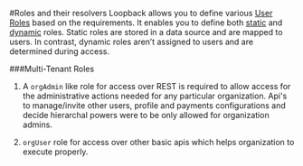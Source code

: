 #Roles and their resolvers
Loopback allows you to define various [User Roles](https://loopback.io/doc/en/lb3/Defining-and-using-roles.html) based on the requirements. It enables you to define both [static](https://loopback.io/doc/en/lb3/Defining-and-using-roles.html#static-roles) and [dynamic](https://loopback.io/doc/en/lb3/Defining-and-using-roles.html#dynamic-roles) roles. Static roles are stored in a data source and are mapped to users. In contrast, dynamic roles aren’t assigned to users and are determined during access.


###Multi-Tenant Roles 
1. A `orgAdmin` like role for access over REST is required to allow access for the administrative actions needed for any particular organization. Api's to manage/invite other users, profile and payments configurations and decide hierarchal powers were to be only allowed for organization admins.

2. `orgUser` role for access over other basic apis which helps organization to execute properly. 